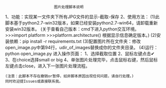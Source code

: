                           图片处理脚本说明


1、功能：实现某一文件夹下所有JPG文件的显示-截取-保存
2、使用方法：
    (1)此脚本基于python2.7-win32版本，如果已经安装python2.7-win64，请卸载重新安装win32版本。
        (关于查看自己版本：cmd下进入python交互环境。
        >>>import platform
        >>>platform.architecture()
        根据显示信息确定版本。)
    (2)安装依赖：pip install -r requirements.txt
    (3)配置图片所在文件夹：修改open_image.py中第94行，udir_of_images替换成你的文件夹目录。
    (4)运行：python open_image.py
       进入操作页面：
       1、选择截取位置
       2、鼠标左键点击✔
       3、在choice选择small or big
       4、单张图片处理完毕，点击鼠标右键，然后鼠标左键点击close，进入下一张图片处理流程。

    (注意：此脚本不存在撤销or暂停，如非脚本原因出现任何问题，请自行处理。)
    同时欢迎提Issues或直接联系我。